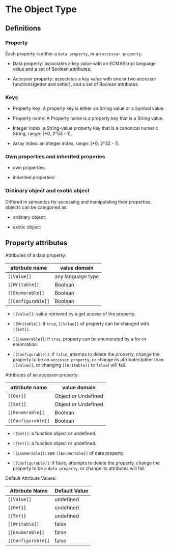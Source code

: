 # The Object Type

## Definitions

### Property

Each property is either a `data property`, or an `accessor property`.

  - Data property: associates a key value with an ECMAScript language value and a set of Boolean attributes;

  - Accessor property: associates a key value with one or two accessor functions(getter and setter), and a set
    of Boolean attributes.

### Keys

  - Property Key: A property key is either an String value or a Symbol value.

  - Property name: A Property name is a property key that is a String value.

  - Integer index: a String-value property key that is a canonical numeric String, range: [+0, 2^53 - 1].

  - Array index: an integer index, range: [+0, 2^32 - 1].

### Own properties and inherited properies

  - own properties:

  - inherited properties:

### Ordinary object and exotic object

Differed in semantics for accessing and manipulating their properties, objects can be categoried as:

  - ordinary object:

  - exotic object: 

## Property attributes

Attributes of a data property:

| attribute name     | value domain       |
|--------------------|--------------------|
| `[[Value]]`        | any language type  |
| `[[Writable]]`     | Boolean            |
| `[[Enumerable]]`   | Boolean            |
| `[[Configurable]]` | Boolean            |

  - `[[Value]]`: value retrieved by a get access of the property.

  - `[[Writable]]`: if `true`, `[[Value]]` of property can be changed with `[[Set]]`.

  - `[[Enumerable]]`: if `true`, property can be enumerated by a for-in enumration.

  - `[[Configurable]]`: if `false`, attemps to delete the property, change the property to be an `accessor property`, or change its attributes(other than `[[Value]]`, or changing `[[Writable]]` to `false`) will fail.


Attributes of an accessor property:

| attribute name     | value domain        |
|--------------------|---------------------|
| `[[Get]]`          | Object or Undefined |
| `[[Set]]`          | Object or Undefined |
| `[[Enumerable]]`   | Boolean             |
| `[[Configurable]]` | Boolean             |

  - `[[Get]]`: a function object or undefined.

  - `[[Set]]`: a function object or undefined.

  - `[[Enumerable]]`: see `[[Enumerable]]` of data property.

  - `[[Configurable]]`: if fasle, attempts to delete the property, change the property to be a `data property`, or change its attributes will fail.


Default Attribute Values:

| Attribute Name     | Default Value |
|--------------------|---------------|
| `[[Value]]`        | undefined |
| `[[Get]]`          | undefined |
| `[[Set]]`          | undefined |
| `[[Writable]]`     | false     |
| `[[Enumerable]]`   | false     |
| `[[Configurable]]` | false     |

